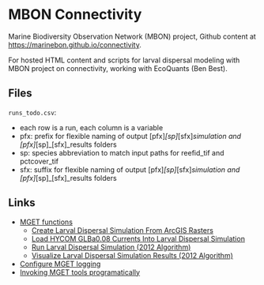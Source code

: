 # MBON Connectivity

Marine Biodiversity Observation Network (MBON) project, Github content at https://marinebon.github.io/connectivity.

For hosted HTML content and scripts for larval dispersal modeling with MBON project on connectivity, working with EcoQuants (Ben Best).

## Files

`runs_todo.csv`:

- each row is a run, each column is a variable
- pfx: prefix for flexible naming of output [pfx]_[sp]_[sfx]_simulation and [pfx]_[sp]_[sfx]_results folders
- sp: species abbreviation to match input paths for reefid_tif and pctcover_tif
- sfx: suffix for flexible naming of output [pfx]_[sp]_[sfx]_simulation and [pfx]_[sp]_[sfx]_results folders


## Links

- [MGET functions](http://code.nicholas.duke.edu/projects/mget/browser/MGET/Trunk/PythonPackage/dist/TracOnlineDocumentation/Documentation/ArcGISReference/ArcGISReference.html?format=raw)
  - [Create Larval Dispersal Simulation From ArcGIS Rasters](http://code.nicholas.duke.edu/projects/mget/export/1383/MGET/Trunk/PythonPackage/dist/TracOnlineDocumentation/Documentation/ArcGISReference/LarvalDispersal.CreateSimulationFromArcGISRasters.html)
  - [Load HYCOM GLBa0.08 Currents Into Larval Dispersal Simulation](http://code.nicholas.duke.edu/projects/mget/export/1383/MGET/Trunk/PythonPackage/dist/TracOnlineDocumentation/Documentation/ArcGISReference/LarvalDispersal.LoadHYCOMGLBa0084DEquatorialCurrentsIntoSimulation.html)
  - [Run Larval Dispersal Simulation (2012 Algorithm)](http://code.nicholas.duke.edu/projects/mget/export/1383/MGET/Trunk/PythonPackage/dist/TracOnlineDocumentation/Documentation/ArcGISReference/LarvalDispersal.RunSimulation2012.html)
  - [Visualize Larval Dispersal Simulation Results (2012 Algorithm)](http://code.nicholas.duke.edu/projects/mget/export/1383/MGET/Trunk/PythonPackage/dist/TracOnlineDocumentation/Documentation/ArcGISReference/LarvalDispersal.VisualizeResults2012.html)
- [Configure MGET logging](http://code.nicholas.duke.edu/projects/mget/wiki/Configuring%20MGET%20logging)
- [Invoking MGET tools programatically](http://code.nicholas.duke.edu/projects/mget/wiki/Invoking%20MGET%20tools%20programmatically)